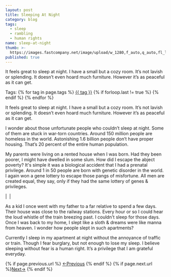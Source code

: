 ```yaml
---
layout: post
title: Sleeping At Night
category: blog
tags:
  - sleep
  - rambling
  - human rights
name: sleep-at-night
thumb: >-
  https://images.fastcompany.net/image/upload/w_1280,f_auto,q_auto,fl_lossy/wp-cms/uploads/2018/10/p-1-army-sleep.jpg
published: true
---
```


It feels great to sleep at night. I have a small but a cozy room. It’s not lavish or splending. It doesn’t even hoard much furniture. However it’s as peaceful as it can get.<!-- truncate_here -->
<p>Tags: {% for tag in page.tags %} <a class="mytag" href="/tag/{{ tag }}" title="View posts tagged with &quot;{{ tag }}&quot;">{{ tag }}</a>  {% if forloop.last != true %} {% endif %} {% endfor %} </p>


It feels great to sleep at night. I have a small but a cozy room. It’s not lavish or splending. It doesn’t even hoard much furniture. However it’s as peaceful as it can get.

I wonder about those unfortunate people who couldn’t sleep at night. Some of them are stuck in war-torn countries. Around 150 million people are homeless in the world. Astonishing 1.6 billion people don’t have proper housing. That’s 20 percent of the entire human population.

My parents were living on a rented house when I was born. Had they been poorer, I might have dwelled in some slum. How did I escape the abject poverty? It's simple it was a biological accident that I had a prenatal privilege. Around 1 in 50 people are born with genetic disorder in the world. I again won a gene lottery to escape those pangs of misfortune. All men are created equal, they say, only if they had the same lottery of genes & privileges.

| <img align="center" src="https://images.fastcompany.net/image/upload/w_1280,f_auto,q_auto,fl_lossy/wp-cms/uploads/2018/10/p-1-army-sleep.jpg" alt="" /> |

As a kid I once went with my father to a far relative to spend a few days. Their house was close to the railway stations. Every hour or so  I could hear the loud whistle of the train breezing past. I couldn't sleep for those days. Once I was back to my home, I slept like a sloth & dreams were like manna from heaven. I wonder how people slept in such apartments?

Currently I sleep in my apartment at night without the annoyance of traffic or train. Though I fear burglary, but not enough to lose my sleep. I believe sleeping without fear is a human right. It’s a privilege that I am grateful everyday.



<nav class="pagination clear" style="padding-bottom:20px;">
{% if page.previous.url %} <a class="prev-item" href="{{page.previous.url}}" title="Previous Post: {{page.previous.title}}">&larr;Previous</a>   {% endif %}  {% if page.next.url %}<a class="next-item" href="{{page.next.url}}" title="Next Post: {{page.next.title}}">Next&rarr;</a>         {% endif %}
</nav>
